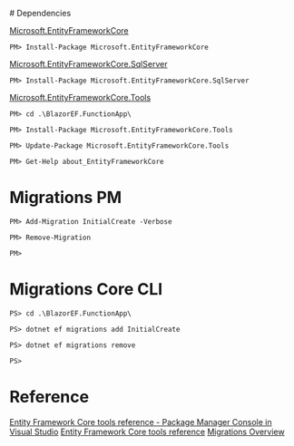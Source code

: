 ﻿﻿# Dependencies

[Microsoft.EntityFrameworkCore](https://www.nuget.org/packages/Microsoft.EntityFrameworkCore)
```console
PM> Install-Package Microsoft.EntityFrameworkCore
```

[Microsoft.EntityFrameworkCore.SqlServer](https://www.nuget.org/packages/Microsoft.EntityFrameworkCore.SqlServer)
```console
PM> Install-Package Microsoft.EntityFrameworkCore.SqlServer
```

[Microsoft.EntityFrameworkCore.Tools](https://www.nuget.org/packages/Microsoft.EntityFrameworkCore.Tools)
```console
PM> cd .\BlazorEF.FunctionApp\
```

```console
PM> Install-Package Microsoft.EntityFrameworkCore.Tools
```

```console
PM> Update-Package Microsoft.EntityFrameworkCore.Tools
```

```console
PM> Get-Help about_EntityFrameworkCore
```

# Migrations PM
```console
PM> Add-Migration InitialCreate -Verbose
```

```console
PM> Remove-Migration
```

```console
PM>
```

# Migrations Core CLI
```console
PS> cd .\BlazorEF.FunctionApp\
```

```console
PS> dotnet ef migrations add InitialCreate
```

```console
PS> dotnet ef migrations remove
```

```console
PS>
```

# Reference
[Entity Framework Core tools reference - Package Manager Console in Visual Studio](https://learn.microsoft.com/en-us/ef/core/cli/powershell)
[Entity Framework Core tools reference](https://learn.microsoft.com/en-us/ef/core/cli/)
[Migrations Overview](https://learn.microsoft.com/en-us/ef/core/managing-schemas/migrations/?tabs=dotnet-core-cli)
